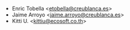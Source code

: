 - Enric Tobella \<etobella@creublanca.es\>
- Jaime Arroyo \<jaime.arroyo@creublanca.es\>
- Kitti U. \<kittiu@ecosoft.co.th\>
